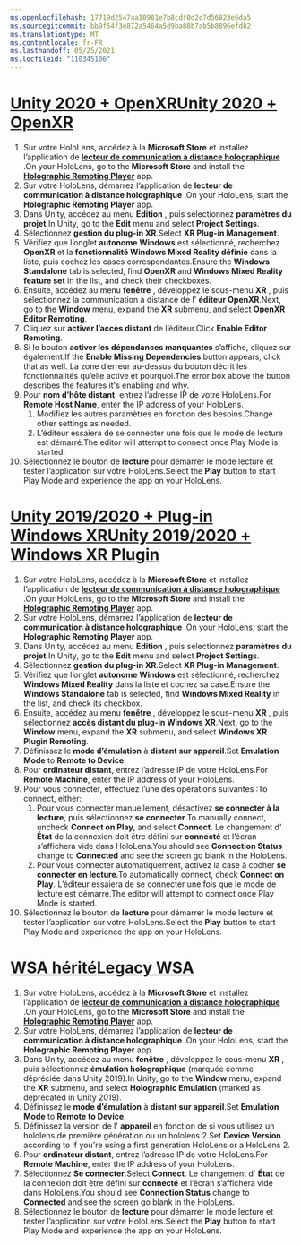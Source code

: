 ```yaml
---
ms.openlocfilehash: 17719d2547aa10981e7b8cdf0d2c7d56823e6da5
ms.sourcegitcommit: bb9f54f3e872a5464a5d9ba88b7ab5b8896efd82
ms.translationtype: MT
ms.contentlocale: fr-FR
ms.lasthandoff: 05/25/2021
ms.locfileid: "110345106"
---
```

# <a name="unity-2020--openxr"></a>[<span data-ttu-id="451dc-101">Unity 2020 + OpenXR</span><span class="sxs-lookup"><span data-stu-id="451dc-101">Unity 2020 + OpenXR</span></span>](#tab/openxr)

1. <span data-ttu-id="451dc-102">Sur votre HoloLens, accédez à la **Microsoft Store** et installez l’application de **[lecteur de communication à distance holographique](https://www.microsoft.com/store/p/holographic-remoting-player/9nblggh4sv40)** .</span><span class="sxs-lookup"><span data-stu-id="451dc-102">On your HoloLens, go to the **Microsoft Store** and install the **[Holographic Remoting Player](https://www.microsoft.com/store/p/holographic-remoting-player/9nblggh4sv40)** app.</span></span>
1. <span data-ttu-id="451dc-103">Sur votre HoloLens, démarrez l’application de **lecteur de communication à distance holographique** .</span><span class="sxs-lookup"><span data-stu-id="451dc-103">On your HoloLens, start the **Holographic Remoting Player** app.</span></span>
1. <span data-ttu-id="451dc-104">Dans Unity, accédez au menu **Edition** , puis sélectionnez **paramètres du projet**.</span><span class="sxs-lookup"><span data-stu-id="451dc-104">In Unity, go to the **Edit** menu and select **Project Settings**.</span></span>
1. <span data-ttu-id="451dc-105">Sélectionnez **gestion du plug-in XR**.</span><span class="sxs-lookup"><span data-stu-id="451dc-105">Select **XR Plug-in Management**.</span></span>
1. <span data-ttu-id="451dc-106">Vérifiez que l’onglet **autonome Windows** est sélectionné, recherchez **OpenXR** et la **fonctionnalité Windows Mixed Reality définie** dans la liste, puis cochez les cases correspondantes.</span><span class="sxs-lookup"><span data-stu-id="451dc-106">Ensure the **Windows Standalone** tab is selected, find **OpenXR** and **Windows Mixed Reality feature set** in the list, and check their checkboxes.</span></span>
1. <span data-ttu-id="451dc-107">Ensuite, accédez au menu **fenêtre** , développez le sous-menu **XR** , puis sélectionnez la communication à distance de l' **éditeur OpenXR**.</span><span class="sxs-lookup"><span data-stu-id="451dc-107">Next, go to the **Window** menu, expand the **XR** submenu, and select **OpenXR Editor Remoting**.</span></span>
1. <span data-ttu-id="451dc-108">Cliquez sur **activer l’accès distant** de l’éditeur.</span><span class="sxs-lookup"><span data-stu-id="451dc-108">Click **Enable Editor Remoting**.</span></span>
1. <span data-ttu-id="451dc-109">Si le bouton **activer les dépendances manquantes** s’affiche, cliquez sur également.</span><span class="sxs-lookup"><span data-stu-id="451dc-109">If the **Enable Missing Dependencies** button appears, click that as well.</span></span> <span data-ttu-id="451dc-110">La zone d’erreur au-dessus du bouton décrit les fonctionnalités qu’elle active et pourquoi.</span><span class="sxs-lookup"><span data-stu-id="451dc-110">The error box above the button describes the features it's enabling and why.</span></span>
1. <span data-ttu-id="451dc-111">Pour **nom d’hôte distant**, entrez l’adresse IP de votre HoloLens.</span><span class="sxs-lookup"><span data-stu-id="451dc-111">For **Remote Host Name**, enter the IP address of your HoloLens.</span></span>
   1. <span data-ttu-id="451dc-112">Modifiez les autres paramètres en fonction des besoins.</span><span class="sxs-lookup"><span data-stu-id="451dc-112">Change other settings as needed.</span></span>
   1. <span data-ttu-id="451dc-113">L’éditeur essaiera de se connecter une fois que le mode de lecture est démarré.</span><span class="sxs-lookup"><span data-stu-id="451dc-113">The editor will attempt to connect once Play Mode is started.</span></span>
1. <span data-ttu-id="451dc-114">Sélectionnez le bouton de **lecture** pour démarrer le mode lecture et tester l’application sur votre HoloLens.</span><span class="sxs-lookup"><span data-stu-id="451dc-114">Select the **Play** button to start Play Mode and experience the app on your HoloLens.</span></span>

# <a name="unity-20192020--windows-xr-plugin"></a>[<span data-ttu-id="451dc-115">Unity 2019/2020 + Plug-in Windows XR</span><span class="sxs-lookup"><span data-stu-id="451dc-115">Unity 2019/2020 + Windows XR Plugin</span></span>](#tab/winxr)

1. <span data-ttu-id="451dc-116">Sur votre HoloLens, accédez à la **Microsoft Store** et installez l’application de **[lecteur de communication à distance holographique](https://www.microsoft.com/store/p/holographic-remoting-player/9nblggh4sv40)** .</span><span class="sxs-lookup"><span data-stu-id="451dc-116">On your HoloLens, go to the **Microsoft Store** and install the **[Holographic Remoting Player](https://www.microsoft.com/store/p/holographic-remoting-player/9nblggh4sv40)** app.</span></span>
1. <span data-ttu-id="451dc-117">Sur votre HoloLens, démarrez l’application de **lecteur de communication à distance holographique** .</span><span class="sxs-lookup"><span data-stu-id="451dc-117">On your HoloLens, start the **Holographic Remoting Player** app.</span></span>
1. <span data-ttu-id="451dc-118">Dans Unity, accédez au menu **Edition** , puis sélectionnez **paramètres du projet**.</span><span class="sxs-lookup"><span data-stu-id="451dc-118">In Unity, go to the **Edit** menu and select **Project Settings**.</span></span>
1. <span data-ttu-id="451dc-119">Sélectionnez **gestion du plug-in XR**.</span><span class="sxs-lookup"><span data-stu-id="451dc-119">Select **XR Plug-in Management**.</span></span>
1. <span data-ttu-id="451dc-120">Vérifiez que l’onglet **autonome Windows** est sélectionné, recherchez **Windows Mixed Reality** dans la liste et cochez sa case.</span><span class="sxs-lookup"><span data-stu-id="451dc-120">Ensure the **Windows Standalone** tab is selected, find **Windows Mixed Reality** in the list, and check its checkbox.</span></span>
1. <span data-ttu-id="451dc-121">Ensuite, accédez au menu **fenêtre** , développez le sous-menu **XR** , puis sélectionnez **accès distant du plug-in Windows XR**.</span><span class="sxs-lookup"><span data-stu-id="451dc-121">Next, go to the **Window** menu, expand the **XR** submenu, and select **Windows XR Plugin Remoting**.</span></span>
1. <span data-ttu-id="451dc-122">Définissez le **mode d’émulation** à **distant sur appareil**.</span><span class="sxs-lookup"><span data-stu-id="451dc-122">Set **Emulation Mode** to **Remote to Device**.</span></span>
1. <span data-ttu-id="451dc-123">Pour **ordinateur distant**, entrez l’adresse IP de votre HoloLens.</span><span class="sxs-lookup"><span data-stu-id="451dc-123">For **Remote Machine**, enter the IP address of your HoloLens.</span></span>
1. <span data-ttu-id="451dc-124">Pour vous connecter, effectuez l’une des opérations suivantes :</span><span class="sxs-lookup"><span data-stu-id="451dc-124">To connect, either:</span></span>
   1. <span data-ttu-id="451dc-125">Pour vous connecter manuellement, désactivez **se connecter à la lecture**, puis sélectionnez **se connecter**.</span><span class="sxs-lookup"><span data-stu-id="451dc-125">To manually connect, uncheck **Connect on Play**, and select **Connect**.</span></span> <span data-ttu-id="451dc-126">Le changement d' **État** de la connexion doit être défini sur **connecté** et l’écran s’affichera vide dans HoloLens.</span><span class="sxs-lookup"><span data-stu-id="451dc-126">You should see **Connection Status** change to **Connected** and see the screen go blank in the HoloLens.</span></span>
   1. <span data-ttu-id="451dc-127">Pour vous connecter automatiquement, activez la case à cocher **se connecter en lecture**.</span><span class="sxs-lookup"><span data-stu-id="451dc-127">To automatically connect, check **Connect on Play**.</span></span> <span data-ttu-id="451dc-128">L’éditeur essaiera de se connecter une fois que le mode de lecture est démarré.</span><span class="sxs-lookup"><span data-stu-id="451dc-128">The editor will attempt to connect once Play Mode is started.</span></span>
1. <span data-ttu-id="451dc-129">Sélectionnez le bouton de **lecture** pour démarrer le mode lecture et tester l’application sur votre HoloLens.</span><span class="sxs-lookup"><span data-stu-id="451dc-129">Select the **Play** button to start Play Mode and experience the app on your HoloLens.</span></span>

# <a name="legacy-wsa"></a>[<span data-ttu-id="451dc-130">WSA hérité</span><span class="sxs-lookup"><span data-stu-id="451dc-130">Legacy WSA</span></span>](#tab/wsa)

1. <span data-ttu-id="451dc-131">Sur votre HoloLens, accédez à la **Microsoft Store** et installez l’application de **[lecteur de communication à distance holographique](https://www.microsoft.com/store/p/holographic-remoting-player/9nblggh4sv40)** .</span><span class="sxs-lookup"><span data-stu-id="451dc-131">On your HoloLens, go to the **Microsoft Store** and install the **[Holographic Remoting Player](https://www.microsoft.com/store/p/holographic-remoting-player/9nblggh4sv40)** app.</span></span>
1. <span data-ttu-id="451dc-132">Sur votre HoloLens, démarrez l’application de **lecteur de communication à distance holographique** .</span><span class="sxs-lookup"><span data-stu-id="451dc-132">On your HoloLens, start the **Holographic Remoting Player** app.</span></span>
1. <span data-ttu-id="451dc-133">Dans Unity, accédez au menu **fenêtre** , développez le sous-menu **XR** , puis sélectionnez **émulation holographique** (marquée comme dépréciée dans Unity 2019).</span><span class="sxs-lookup"><span data-stu-id="451dc-133">In Unity, go to the **Window** menu, expand the **XR** submenu, and select **Holographic Emulation** (marked as deprecated in Unity 2019).</span></span>
1. <span data-ttu-id="451dc-134">Définissez le **mode d’émulation** à **distant sur appareil**.</span><span class="sxs-lookup"><span data-stu-id="451dc-134">Set **Emulation Mode** to **Remote to Device**.</span></span>
1. <span data-ttu-id="451dc-135">Définissez la version de l' **appareil** en fonction de si vous utilisez un hololens de première génération ou un hololens 2.</span><span class="sxs-lookup"><span data-stu-id="451dc-135">Set **Device Version** according to if you're using a first generation HoloLens or a HoloLens 2.</span></span>
1. <span data-ttu-id="451dc-136">Pour **ordinateur distant**, entrez l’adresse IP de votre HoloLens.</span><span class="sxs-lookup"><span data-stu-id="451dc-136">For **Remote Machine**, enter the IP address of your HoloLens.</span></span>
1. <span data-ttu-id="451dc-137">Sélectionnez **Se connecter**.</span><span class="sxs-lookup"><span data-stu-id="451dc-137">Select **Connect**.</span></span> <span data-ttu-id="451dc-138">Le changement d' **État** de la connexion doit être défini sur **connecté** et l’écran s’affichera vide dans HoloLens.</span><span class="sxs-lookup"><span data-stu-id="451dc-138">You should see **Connection Status** change to **Connected** and see the screen go blank in the HoloLens.</span></span>
1. <span data-ttu-id="451dc-139">Sélectionnez le bouton de **lecture** pour démarrer le mode lecture et tester l’application sur votre HoloLens.</span><span class="sxs-lookup"><span data-stu-id="451dc-139">Select the **Play** button to start Play Mode and experience the app on your HoloLens.</span></span>

